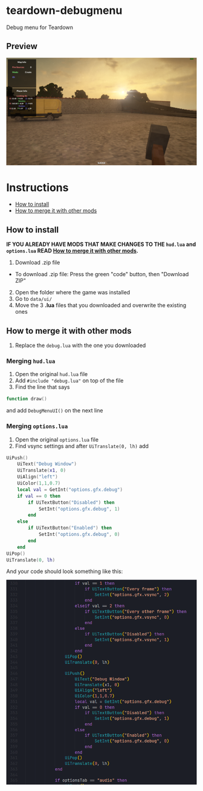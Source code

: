 # teardown-debugmenu
Debug menu for Teardown

## Preview

![](images/preview.png)

# Instructions

- [How to install](https://github.com/funlennysub/teardown-debugmenu#how-to-install)
- [How to merge it with other mods](https://github.com/funlennysub/teardown-debugmenu#how-to-merge-it-with-other-mods)

## How to install

**IF YOU ALREADY HAVE MODS THAT MAKE CHANGES TO THE `hud.lua` and `options.lua` READ [How to merge it with other mods](https://github.com/funlennysub/teardown-debugmenu#how-to-merge-it-with-other-mods).**

1. Download .zip file
* To download .zip file: Press the green "code" button, then "Download ZIP"
2. Open the folder where the game was installed
3. Go to `data/ui/`
4. Move the 3 **.lua** files that you downloaded and overwrite the existing ones

## How to merge it with other mods

1. Replace the `debug.lua` with the one you downloaded
### Merging `hud.lua`
1. Open the original `hud.lua` file
2. Add `#include "debug.lua"` on top of the file
3. Find the line that says
```lua
function draw()
```
and add `DebugMenuUI()` on the next line
### Merging `options.lua`
1. Open the original `options.lua` file
2. Find vsync settings and after `UiTranslate(0, lh)` add
```lua
UiPush()
    UiText("Debug Window")
    UiTranslate(x1, 0)
	UiAlign("left")
	UiColor(1,1,0.7)
	local val = GetInt("options.gfx.debug")
	if val == 0 then
	    if UiTextButton("Disabled") then
	        SetInt("options.gfx.debug", 1)
		end
	else
	    if UiTextButton("Enabled") then
	        SetInt("options.gfx.debug", 0)
		end
	end
UiPop()
UiTranslate(0, lh)
```
And your code should look something like this:

![result](images/code.png)
